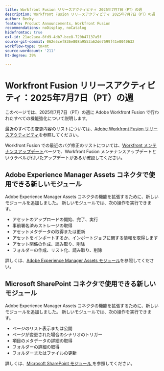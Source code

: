 ```yaml
---
title: Workfront Fusion リリースアクティビティ 2025年7月7日（PT）の週
description: Workfront Fusion リリースアクティビティ 2025年7月7日（PT）の週
author: Becky
feature: Product Announcements, Workfront Fusion
recommendations: noDisplay, noCatalog
hidefromtoc: true
exl-id: 21ac2aea-8fd9-4db7-bce8-720b47137a5f
source-git-commit: 062e5cef836e808a9553a62de7599f41e0040632
workflow-type: tm+mt
source-wordcount: '211'
ht-degree: 39%

---
```


# Workfront Fusion リリースアクティビティ：2025年7月7日（PT）の週

このページでは、2025年7月7日（PT）の週に Adobe Workfront Fusion で行われたすべての機能強化について説明します。

最近のすべての変更内容のリストについては、[Adobe Workfront Fusion リリースアクティビティ](/help/workfront-fusion/fusion-product-releases/fusion-release-activity.md)を参照してください。

Workfront Fusion での最近のバグ修正のリストについては、[Workfront メンテナンスアップデート](https://experienceleague.adobe.com/ja/docs/workfront-known-issues/releases/current-updates)ページで、Workfront Fusion メンテナンスアップデートというラベルが付いたアップデートがあるか確認してください。

## Adobe Experience Manager Assets コネクタで使用できる新しいモジュール

Adobe Experience Manager Assets コネクタの機能を拡張するために、新しいモジュールを追加しました。 新しいモジュールでは、次の操作を実行できます。

* アセットのアップロードの開始、完了、実行
* 事前署名済みストレージの取得
* アセットメタデータの取得または更新
* アセットをインポートするか、インポートジョブに関する情報を取得します
* アセット関係の作成、読み取り、削除
* フォルダーの作成、リスト化、読み取り、削除

詳しくは、[Adobe Experience Manager Assets モジュール](/help/workfront-fusion/references/apps-and-modules/adobe-connectors/aem-assets-modules.md)を参照してください。

## Microsoft SharePoint コネクタで使用できる新しいモジュール


Adobe Experience Manager Assets コネクタの機能を拡張するために、新しいモジュールを追加しました。 新しいモジュールでは、次の操作を実行できます。



* ページのリスト表示または公開
* ページが変更された場合のシナリオのトリガー
* 項目のメタデータの詳細の取得
* フォルダーの詳細の取得
* フォルダーまたはファイルの更新

詳しくは、[Microsoft SharePoint モジュール ](/help/workfront-fusion/references/apps-and-modules/third-party-connectors/sharepoint-modules.md) を参照してください。
